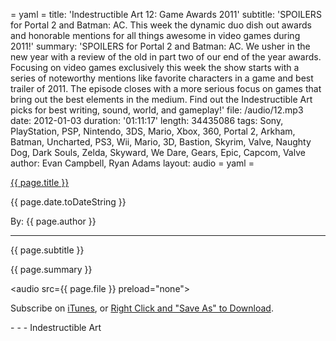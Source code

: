 = yaml =
title: 'Indestructible Art 12: Game Awards 2011'
subtitle: 'SPOILERS for Portal 2 and Batman: AC. This week the dynamic duo dish out awards and honorable mentions for all things awesome in video games during 2011!'
summary: 'SPOILERS for Portal 2 and Batman: AC. We usher in the new year with a review of the old in part two of our end of the year awards. Focusing on video games exclusively this week the show starts with a series of noteworthy mentions like favorite characters in a game and best trailer of 2011.  The episode closes with a more serious focus on games that bring out the best elements in the medium. Find out the Indestructible Art picks for best writing, sound, world, and gameplay!'
file: /audio/12.mp3
date: 2012-01-03
duration: '01:11:17'
length: 34435086
tags: Sony, PlayStation, PSP, Nintendo, 3DS, Mario, Xbox, 360, Portal 2, Arkham, Batman, Uncharted, PS3, Wii, Mario, 3D, Bastion, Skyrim, Valve, Naughty Dog, Dark Souls, Zelda, Skyward, We Dare, Gears, Epic, Capcom, Valve
author: Evan Campbell, Ryan Adams
layout: audio
= yaml =

<a href="{{ page.url }}" class='postTitleLink'><p class='postTitle'>{{ page.title }}</p></a>
<p class='postPublished'>{{ page.date.toDateString }}</p>
<p class='postAuthor'>By: {{ page.author }}</p>
<hr>
<p class='podcastSummary'>{{ page.subtitle }}</p>

<p class='podcastSummary'>{{ page.summary }}</p>

<audio src={{ page.file }} preload="none"></audio>
<p class='subLinks'>Subscribe on <a href='http://bit.ly/iapodcast'>iTunes</a>, or <a href={{ page.file }}>Right Click and "Save As" to Download</a>.</p>
- - -
Indestructible Art
